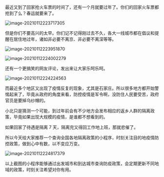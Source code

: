 最近又到了回家抢火车票的时间了，还有一个月就要过年了。你们的回家火车票都抢到了么？春运就要来了。

![image-20210112223717305](https://7465-test-3c9b5e-books-1301492295.tcb.qcloud.la/images/compress_image-20210112223717305.png)

但是你们不要高兴的太早。你们记不记得刚过去不久，各大一线城市都在倡议和提醒在居住地过年，诸如非必要不离京、非必要不离深等等。

![image-20210112223951870](https://7465-test-3c9b5e-books-1301492295.tcb.qcloud.la/images/compress_image-20210112223951870.png)

![image-20210112224002279](https://7465-test-3c9b5e-books-1301492295.tcb.qcloud.la/images/compress_image-20210112224002279.png)

还有一个更搞笑的网友评论，发出来让大家乐呵乐呵。

![image-20210112224224563](https://7465-test-3c9b5e-books-1301492295.tcb.qcloud.la/images/compress_image-20210112224224563.png)

而最近多个地区又出现了疫情反复的现象，尤其是石家庄。所以很多地方都开始警惕起来了，毕竟从政府的角度来看，防控疫情是军令啊，没防住人民要受苦，政府官员是要掉乌纱帽的。

小北只是猜测一个可能，到过年前会有不少地方会发布相应的返乡人群的隔离政策，毕竟如果出现大规模的疫情，是谁都不想看到的。

如果回家了待遇是隔离 7 天，隔离完又得回工作地上班，那就悲催了。



所以今天给大家推荐一个查询全国各地隔离政策的小程序，时刻关注目的地疫情防控政策，做到心中有数，以不变应万变。

![image-20210112224817379](https://7465-test-3c9b5e-books-1301492295.tcb.qcloud.la/images/compress_image-20210112224817379.png)

以上截图的小程序能够通过出发城市和到达城市查询防疫政策，会定期更新不同地域的政策，时刻关注希望对你有用。

